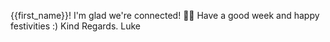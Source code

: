  {{first_name}}! I'm glad we're connected! 👍🏻 Have a good week and happy festivities :) Kind Regards. Luke